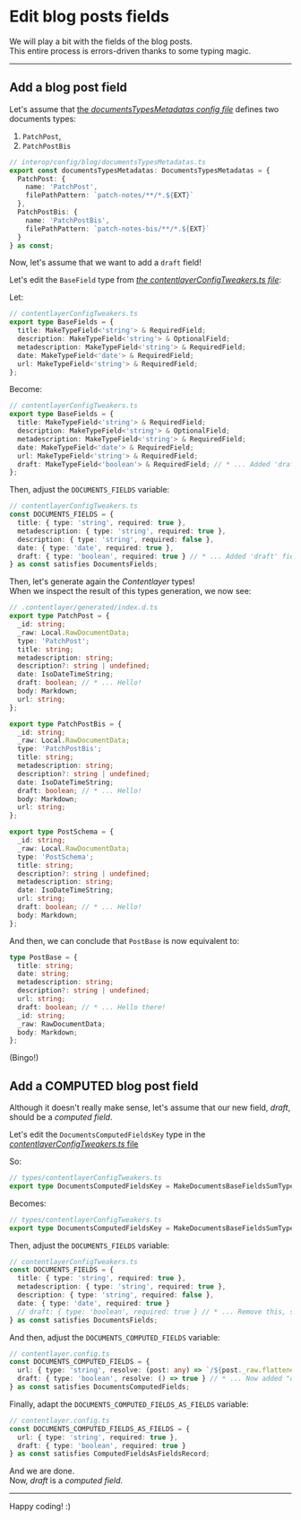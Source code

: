 # Edit blog posts fields

We will play a bit with the fields of the blog posts.  
This entire process is errors-driven thanks to some typing magic.

---

## Add a blog post field

Let's assume that [the _documentsTypesMetadatas config file_](/interop/config/blog/documentsTypesMetadatas.ts) defines two documents types:

1. `PatchPost`,
2. `PatchPostBis`

```ts
// interop/config/blog/documentsTypesMetadatas.ts
export const documentsTypesMetadatas: DocumentsTypesMetadatas = {
  PatchPost: {
    name: 'PatchPost',
    filePathPattern: `patch-notes/**/*.${EXT}`
  },
  PatchPostBis: {
    name: 'PatchPostBis',
    filePathPattern: `patch-notes-bis/**/*.${EXT}`
  }
} as const;
```

Now, let's assume that we want to add a `draft` field!

Let's edit the `BaseField` type from [_the contentlayerConfigTweakers.ts file_](/interop/types/contentlayerConfigTweakers.ts):

Let:

```ts
// contentlayerConfigTweakers.ts
export type BaseFields = {
  title: MakeTypeField<'string'> & RequiredField;
  description: MakeTypeField<'string'> & OptionalField;
  metadescription: MakeTypeField<'string'> & RequiredField;
  date: MakeTypeField<'date'> & RequiredField;
  url: MakeTypeField<'string'> & RequiredField;
};
```

Become:

```ts
// contentlayerConfigTweakers.ts
export type BaseFields = {
  title: MakeTypeField<'string'> & RequiredField;
  description: MakeTypeField<'string'> & OptionalField;
  metadescription: MakeTypeField<'string'> & RequiredField;
  date: MakeTypeField<'date'> & RequiredField;
  url: MakeTypeField<'string'> & RequiredField;
  draft: MakeTypeField<'boolean'> & RequiredField; // * ... Added 'draft' field.
};
```

Then, adjust the `DOCUMENTS_FIELDS` variable:

```ts
// contentlayerConfigTweakers.ts
const DOCUMENTS_FIELDS = {
  title: { type: 'string', required: true },
  metadescription: { type: 'string', required: true },
  description: { type: 'string', required: false },
  date: { type: 'date', required: true },
  draft: { type: 'boolean', required: true } // * ... Added 'draft' field here too.
} as const satisfies DocumentsFields;
```

Then, let's generate again the _Contentlayer_ types!  
When we inspect the result of this types generation, we now see:

```ts
// .contentlayer/generated/index.d.ts
export type PatchPost = {
  _id: string;
  _raw: Local.RawDocumentData;
  type: 'PatchPost';
  title: string;
  metadescription: string;
  description?: string | undefined;
  date: IsoDateTimeString;
  draft: boolean; // * ... Hello!
  body: Markdown;
  url: string;
};

export type PatchPostBis = {
  _id: string;
  _raw: Local.RawDocumentData;
  type: 'PatchPostBis';
  title: string;
  metadescription: string;
  description?: string | undefined;
  date: IsoDateTimeString;
  draft: boolean; // * ... Hello!
  body: Markdown;
  url: string;
};

export type PostSchema = {
  _id: string;
  _raw: Local.RawDocumentData;
  type: 'PostSchema';
  title: string;
  description?: string | undefined;
  metadescription: string;
  date: IsoDateTimeString;
  url: string;
  draft: boolean; // * ... Hello!
  body: Markdown;
};
```

And then, we can conclude that `PostBase` is now equivalent to:

```ts
type PostBase = {
  title: string;
  date: string;
  metadescription: string;
  description?: string | undefined;
  url: string;
  draft: boolean; // * ... Hello there!
  _id: string;
  _raw: RawDocumentData;
  body: Markdown;
};
```

(Bingo!)

## Add a COMPUTED blog post field

Although it doesn't really make sense, let's assume that our new field, _draft_, should be a _computed field_.

Let's edit the `DocumentsComputedFieldsKey` type in the [_contentlayerConfigTweakers.ts_ file](/interop/types/contentlayerConfigTweakers.ts)

So:

```ts
// types/contentlayerConfigTweakers.ts
export type DocumentsComputedFieldsKey = MakeDocumentsBaseFieldsSumType<'url'>;
```

Becomes:

```ts
// types/contentlayerConfigTweakers.ts
export type DocumentsComputedFieldsKey = MakeDocumentsBaseFieldsSumType<'url' | 'draft'>; // * ... Added "draft".
```

Then, adjust the `DOCUMENTS_FIELDS` variable:

```ts
// contentlayerConfigTweakers.ts
const DOCUMENTS_FIELDS = {
  title: { type: 'string', required: true },
  metadescription: { type: 'string', required: true },
  description: { type: 'string', required: false },
  date: { type: 'date', required: true }
  // draft: { type: 'boolean', required: true } // * ... Remove this, since it is now a computed field, and not "just" a field.
} as const satisfies DocumentsFields;
```

And then, adjust the `DOCUMENTS_COMPUTED_FIELDS` variable:

```ts
// contentlayer.config.ts
const DOCUMENTS_COMPUTED_FIELDS = {
  url: { type: 'string', resolve: (post: any) => `/${post._raw.flattenedPath}` },
  draft: { type: 'boolean', resolve: () => true } // * ... Now added "draft" here, with a dummy computation function, just for the example
} as const satisfies DocumentsComputedFields;
```

Finally, adapt the `DOCUMENTS_COMPUTED_FIELDS_AS_FIELDS` variable:

```ts
// contentlayer.config.ts
const DOCUMENTS_COMPUTED_FIELDS_AS_FIELDS = {
  url: { type: 'string', required: true },
  draft: { type: 'boolean', required: true }
} as const satisfies ComputedFieldsAsFieldsRecord;
```

And we are done.  
Now, _draft_ is a _computed field_.

---

Happy coding! :)

